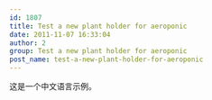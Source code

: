 ```yaml
---
id: 1807
title: Test a new plant holder for aeroponic
date: 2011-11-07 16:33:04
author: 2
group: Test a new plant holder for aeroponic
post_name: test-a-new-plant-holder-for-aeroponic
---
```


这是一个中文语言示例。